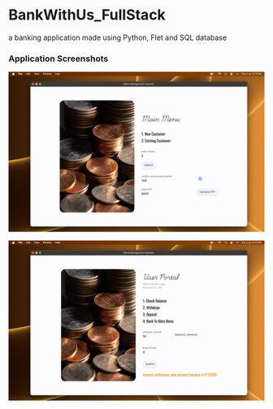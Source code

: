 # BankWithUs_FullStack
a banking application made using Python, Flet and SQL database

### Application Screenshots

![ss_01](https://github.com/kmranrg/BankWithUs_FullStack/blob/main/assets/screenshots/1.png)

![ss_02](https://github.com/kmranrg/BankWithUs_FullStack/blob/main/assets/screenshots/2.png)
